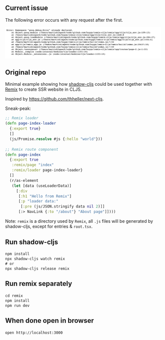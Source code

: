 ## Current issue

The following error occurs with any request after the first.

![](/error-2nd-load.png)

## Original repo

Minimal example showing how [shadow-cljs](https://github.com/thheller/shadow-cljs) could be used together with [Remix](https://remix.run/) to create SSR website in CLJS.

Inspired by https://github.com/thheller/next-cljs.

Sneak-peak:

```clojure
;; Remix loader
(defn page-index-loader
  {:export true}
  []
  (js/Promise.resolve #js {:hello "world"}))

;; Remix route component
(defn page-index
  {:export true
   :remix/page "index"
   :remix/loader page-index-loader}
  []
  (r/as-element
   (let [data (useLoaderData)]
     [:div
      [:h1 "Hello from Remix"]
      [:p "loader data:"
       [:pre (js/JSON.stringify data nil 2)]]
      [:> NavLink {:to "/about"} "About page"]])))
```

Note: `remix` is a directory used by `Remix`, all `.js` files will be generated by shadow-cljs, except for entries & `root.tsx`.

## Run shadow-cljs

```
npm install
npx shadow-cljs watch remix
# or
npx shadow-cljs release remix
```

## Run remix separately

```
cd remix
npm install
npm run dev
```

## When done open in browser

```
open http://localhost:3000
```
